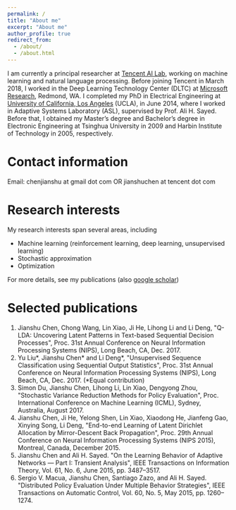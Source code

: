 ```yaml
---
permalink: /
title: "About me"
excerpt: "About me"
author_profile: true
redirect_from: 
  - /about/
  - /about.html
---
```


I am currently a principal researcher at [Tencent AI Lab](https://ai.tencent.com/ailab/index.html), working on machine learning and natural language processing. Before joining Tencent in March 2018, I worked in the Deep Learning Technology Center (DLTC) at [Microsoft Research](https://www.microsoft.com/en-us/research/lab/microsoft-research-ai/), Redmond, WA. I completed my PhD in Electrical Engineering at [University of California, Los Angeles](http://www.ucla.edu/) (UCLA), in June 2014, where I worked in Adaptive Systems Laboratory (ASL), supervised by Prof. Ali H. Sayed. Before that, I obtained my Master’s degree and Bachelor’s degree in Electronic Engineering at Tsinghua University in 2009 and Harbin Institute of Technology in 2005, respectively.


Contact information
======
Email: chenjianshu at gmail dot com OR jianshuchen at tencent dot com


Research interests
======
My research interests span several areas, including
* Machine learning (reinforcement learning, deep learning, unsupervised learning)
* Stochastic approximation
* Optimization

For more details, see my publications (also [google scholar](https://scholar.google.com/citations?user=jQeFWdoAAAAJ&hl=en))


Selected publications
======
1. Jianshu Chen, Chong Wang, Lin Xiao, Ji He, Lihong Li and Li Deng, \"Q-LDA: Uncovering Latent Patterns in Text-based Sequential Decision Processes\", Proc. 31st Annual Conference on Neural Information Processing Systems (NIPS), Long Beach, CA, Dec. 2017.
1. Yu Liu\*, Jianshu Chen\* and Li Deng\*, \"Unsupervised Sequence Classification using Sequential Output Statistics\", Proc. 31st Annual Conference on Neural Information Processing Systems (NIPS), Long Beach, CA, Dec. 2017. (\*Equal contribution)
1. Simon Du, Jianshu Chen, Lihong Li, Lin Xiao, Dengyong Zhou, \"Stochastic Variance Reduction Methods for Policy Evaluation\", Proc. International Conference on Machine Learning (ICML), Sydney, Australia, August 2017.
1. Jianshu Chen, Ji He, Yelong Shen, Lin Xiao, Xiaodong He, Jianfeng Gao, Xinying Song, Li Deng, \"End-to-end Learning of Latent Dirichlet Allocation by Mirror-Descent Back Propagation\", Proc. 29th Annual Conference on Neural Information Processing Systems (NIPS 2015), Montreal, Canada, December 2015.
1. Jianshu Chen and Ali H. Sayed. \"On the Learning Behavior of Adaptive Networks — Part I: Transient Analysis\", IEEE Transactions on Information Theory,  Vol. 61, No. 6, June 2015, pp. 3487–3517.
1. Sergio V. Macua, Jianshu Chen, Santiago Zazo, and Ali H. Sayed. \"Distributed Policy Evaluation Under Multiple Behavior Strategies\", IEEE Transactions on Automatic Control, Vol. 60, No. 5, May 2015, pp. 1260–1274.
